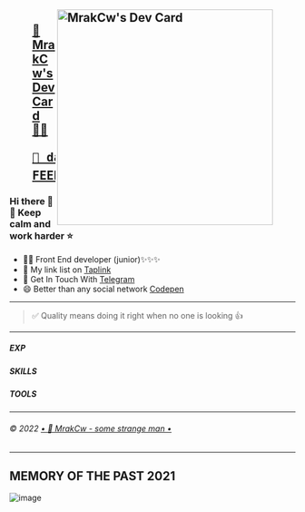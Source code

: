 
<a href="https://app.daily.dev/MrakCw"><figure><img src="https://api.daily.dev/devcards/ab534477571c4e1490aac748f43dae42.png?r=r2y" width="380" align="right" alt="MrakCw's Dev Card"/><br><figcaption>📜 MrakCw's Dev Card 🧙‍♂️<br><pre>👑 daily.dev ⭐ TOP NEWS FEEDS</pre></figcaption></figure></a>
---


### Hi there 👋 📍 Keep calm and work harder ⭐
- 👨‍💻 Front End developer (junior)✨✨✨
- 🔭 My link list on [Taplink](https://taplink.cc/4uk_4upik)
- 💬 Get In Touch With [Telegram](https://t.me/mrakcw)
- 😄 Better than any social network [Codepen](https://codepen.io/mrakcw)

---

> ✅ Quality means doing it right when no one is looking 👍

---

##### EXP

##### SKILLS

##### TOOLS

---

###### &copy; 2022 [•  🐯 MrakCw - some strange man  •](https://mrakcw.cc.ua)

---

## MEMORY OF THE PAST 2021
![image](https://user-images.githubusercontent.com/2831212/146075607-2578e3d0-89fe-4eda-a931-c0e9525a22ec.png)


<!--
**mrakcw/mrakcw** is a ✨ _special_ ✨ repository because its `README.md` (this file) appears on your GitHub profile.

Here are some ideas to get you started:
# 🏍 🏍 🏍
- 🔭 I’m currently working on ...
- 🌱 I’m currently learning ...
- 👯 I’m looking to collaborate on ...
- 🤔 I’m looking for help with ...
- 💬 Ask me about ...
- 📫 How to reach me: ...
- 😄 Pronouns: ...
- ⚡ Fun fact: ...
-->


<!--
<a href="https://app.daily.dev/MrakCw"><img src="https://api.daily.dev/devcards/ab534477571c4e1490aac748f43dae42.png?r=r2y" width="400" alt="MrakCw's Dev Card"/></a>
-->
<!--
![Create something amazinga](https://github-readme-stats.vercel.app/api?username=mrakcw&count_private=true&show_icons=true&theme=prussian "Some strange man 🧙‍♂️ - MrakCw")
<!--
![Work harder 👑](https://github-readme-stats.vercel.app/api/top-langs/?username=mrakcw&count_private=true&show_icons=true&theme=prussian "Some strange man 🧙‍♂️ - MrakCw")

![image](https://user-images.githubusercontent.com/2831212/146074490-61417d8b-3083-436a-ac2e-036cb05392de.png)

<a href="https://app.daily.dev/MrakCw"><img src="https://api.daily.dev/devcards/ab534477571c4e1490aac748f43dae42.png?r=r2y" width="400" alt="MrakCw's Dev Card"/></a> -->
